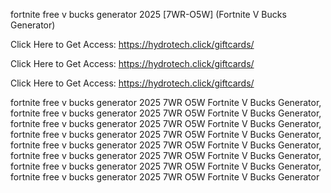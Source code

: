 fortnite free v bucks generator 2025 [7WR-O5W] (Fortnite V Bucks Generator)

Click Here to Get Access: https://hydrotech.click/giftcards/

Click Here to Get Access: https://hydrotech.click/giftcards/

Click Here to Get Access: https://hydrotech.click/giftcards/

fortnite free v bucks generator 2025 7WR O5W Fortnite V Bucks Generator, fortnite free v bucks generator 2025 7WR O5W Fortnite V Bucks Generator, fortnite free v bucks generator 2025 7WR O5W Fortnite V Bucks Generator, fortnite free v bucks generator 2025 7WR O5W Fortnite V Bucks Generator, fortnite free v bucks generator 2025 7WR O5W Fortnite V Bucks Generator, fortnite free v bucks generator 2025 7WR O5W Fortnite V Bucks Generator, fortnite free v bucks generator 2025 7WR O5W Fortnite V Bucks Generator, fortnite free v bucks generator 2025 7WR O5W Fortnite V Bucks Generator
